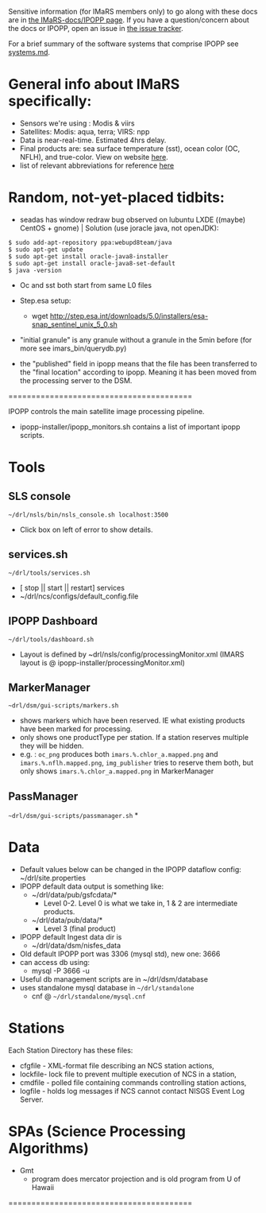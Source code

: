 Sensitive information (for IMaRS members only) to go along with these docs are in [the IMaRS-docs/IPOPP page](https://github.com/USF-IMARS/IMaRS-docs/blob/master/docs/IPOPP/README.md). If you have a question/concern about the docs or IPOPP, open an issue in [the issue tracker](https://github.com/USF-IMARS/IPOPP-docs/issues).

For a brief summary of the software systems that comprise IPOPP see [systems.md](https://github.com/USF-IMARS/IPOPP-docs/blob/master/docs/systems.md).

# General info about IMaRS specifically:
* Sensors we're using : Modis & viirs 
* Satellites: Modis: aqua, terra; VIRS: npp
* Data is near-real-time. Estimated 4hrs delay. 
* Final products are: sea surface temperature (sst), ocean color (OC, NFLH), and true-color. View on website [here](http://data.imars.marine.usf.edu/#/modis/pass/1km/sst/gcoos/2017-02-12/2017-02-15).
* list of relevant abbreviations for reference [here](https://docs.google.com/spreadsheets/d/1rcN2Ay7TS0tPVdj14PRU8uwyfHEUCK5YTgbaSe5ScVo/edit?usp=sharing)

# Random, not-yet-placed tidbits:

* seadas has window redraw bug observed on lubuntu LXDE ((maybe) CentOS + gnome) | Solution (use joracle java, not openJDK): 

```
$ sudo add-apt-repository ppa:webupd8team/java
$ sudo apt-get update
$ sudo apt-get install oracle-java8-installer
$ sudo apt-get install oracle-java8-set-default
$ java -version 
```

* Oc and sst both start from same L0 files
* Step.esa setup:
    - wget http://step.esa.int/downloads/5.0/installers/esa-snap_sentinel_unix_5_0.sh

* "initial granule" is any granule without a granule in the 5min before (for more see imars_bin/querydb.py)

* the "published" field in ipopp means that the file has been transferred to the "final location" according to ipopp. Meaning it has been moved from the processing server to the DSM.

========================================

IPOPP controls the main satellite image processing pipeline.

* ipopp-installer/ipopp_monitors.sh contains a list of important ipopp scripts.

# Tools
## SLS console
`~/drl/nsls/bin/nsls_console.sh localhost:3500`
* Click box on left of error to show details.

## services.sh
`~/drl/tools/services.sh`
* [ stop || start || restart] services
* ~/drl/ncs/configs/default_config.file

## IPOPP Dashboard
`~/drl/tools/dashboard.sh`
* Layout is defined by ~drl/nsls/config/processingMonitor.xml (IMARS layout is @ ipopp-installer/processingMonitor.xml)

## MarkerManager 
`~drl/dsm/gui-scripts/markers.sh`
 * shows markers which have been reserved. IE what existing products have been marked for processing.
 * only shows one productType per station. If a station reserves multiple they will be hidden.
 * e.g. : `oc_png` produces both `imars.%.chlor_a.mapped.png` and `imars.%.nflh.mapped.png`, `img_publisher` tries to reserve them both, but only shows `imars.%.chlor_a.mapped.png` in MarkerManager

## PassManager
 `~drl/dsm/gui-scripts/passmanager.sh`
 * 

# Data
* Default values below can be changed in the IPOPP dataflow config: ~/drl/site.properties
* IPOPP default data output is something like:
    - ~/drl/data/pub/gsfcdata/*
        * Level 0-2. Level 0 is what we take in, 1 & 2 are intermediate products.
    - ~/drl/data/pub/data/*
        * Level 3 (final product) 
* IPOPP default Ingest data dir is 
    - ~/drl/data/dsm/nisfes_data
* Old default IPOPP port was 3306 (mysql std), new one: 3666
* can access db using:
    - mysql -P 3666 -u <USERNAME>
* Useful db management scripts are in ~/drl/dsm/database
* uses standalone mysql database in `~/drl/standalone`
    - cnf @ `~/drl/standalone/mysql.cnf`

# Stations
Each Station Directory has these files:
* cfgfile	-	XML-format file describing an NCS station actions,
* lockfile-	lock file to prevent multiple execution of NCS in a station,
* cmdfile	- polled file containing commands controlling station actions,
* logfile - holds log messages if NCS cannot contact NISGS Event Log Server.

# SPAs (Science Processing Algorithms)
* Gmt 
    - program does mercator projection and is old program from U of Hawaii


========================================
